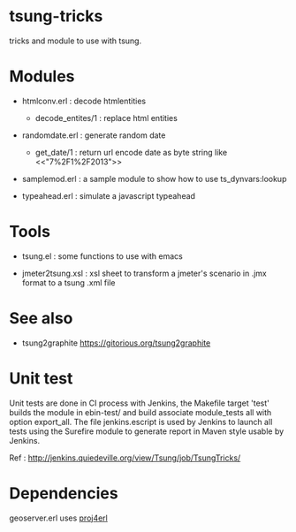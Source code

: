 tsung-tricks
============

tricks and module to use with tsung.

Modules
=======

* htmlconv.erl : decode htmlentities
  
  * decode_entites/1 : replace html entities

* randomdate.erl : generate random date 

  * get_date/1 : return url encode date as byte string like <<"7%2F1%2F2013">>

* samplemod.erl : a sample module to show how to use ts_dynvars:lookup

* typeahead.erl : simulate a javascript typeahead

Tools
=====

* tsung.el : some functions to use with emacs

* jmeter2tsung.xsl : xsl sheet to transform a jmeter's scenario in
  .jmx format to a tsung .xml file

See also
========

* tsung2graphite https://gitorious.org/tsung2graphite

Unit test
=========

Unit tests are done in CI process with Jenkins, the Makefile target
'test' builds the module in ebin-test/ and build associate
module_tests all with option export_all. The file jenkins.escript
is used by Jenkins to launch all tests using the Surefire module to
generate report in Maven style usable by Jenkins.

Ref : http://jenkins.quiedeville.org/view/Tsung/job/TsungTricks/

Dependencies
============

geoserver.erl uses
[proj4erl](https://github.com/greenelephantlabs/proj4erl)
